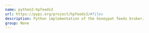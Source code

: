 ```yaml
---
name: python2-hpfeeds3
url: https://pypi.org/project/hpfeeds3/#files
description: Python implementation of the honeypot feeds broker.
group: None
---
```

